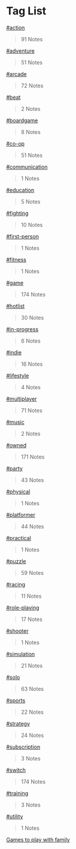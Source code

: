 # Tag List

[#action](./action.html)
> 91 Notes

[#adventure](./adventure.html)
> 51 Notes

[#arcade](./arcade.html)
> 72 Notes

[#beat](./beat.html)
> 2 Notes

[#boardgame](./boardgame.html)
> 8 Notes

[#co-op](./co-op.html)
> 51 Notes

[#communication](./communication.html)
> 1 Notes

[#education](./education.html)
> 5 Notes

[#fighting](./fighting.html)
> 10 Notes

[#first-person](./first-person.html)
> 1 Notes

[#fitness](./fitness.html)
> 1 Notes

[#game](./game.html)
> 174 Notes

[#hotlist](./hotlist.html)
> 30 Notes

[#in-progress](./in-progress.html)
> 6 Notes

[#indie](./indie.html)
> 16 Notes

[#lifestyle](./lifestyle.html)
> 4 Notes

[#multiplayer](./multiplayer.html)
> 71 Notes

[#music](./music.html)
> 2 Notes

[#owned](./owned.html)
> 171 Notes

[#party](./party.html)
> 43 Notes

[#physical](./physical.html)
> 1 Notes

[#platformer](./platformer.html)
> 44 Notes

[#practical](./practical.html)
> 1 Notes

[#puzzle](./puzzle.html)
> 59 Notes

[#racing](./racing.html)
> 11 Notes

[#role-playing](./role-playing.html)
> 17 Notes

[#shooter](./shooter.html)
> 1 Notes

[#simulation](./simulation.html)
> 21 Notes

[#solo](./solo.html)
> 63 Notes

[#sports](./sports.html)
> 22 Notes

[#strategy](./strategy.html)
> 24 Notes

[#subscription](./subscription.html)
> 3 Notes

[#switch](./switch.html)
> 174 Notes

[#training](./training.html)
> 3 Notes

[#utility](./utility.html)
> 1 Notes

[Games to play with family](./Games_to_play_with_family.html)
